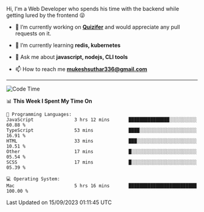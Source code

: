 Hi, I'm a Web Developer who spends his time with the backend while getting lured by the frontend 😜

- 🔭 I’m currently working on **[Quizifer](https://github.com/SutharMukesh/Quizifer/)** and would appreciate any pull requests on it.

- 🌱 I’m currently learning **redis, kubernetes**

- 💬 Ask me about **javascript, nodejs, CLI tools**

- 📫 How to reach me **mukeshsuthar336@gmail.com**

---
<!--START_SECTION:waka-->
![Code Time](http://img.shields.io/badge/Code%20Time-2%2C509%20hrs%2024%20mins-blue)

📊 **This Week I Spent My Time On** 

```text
💬 Programming Languages: 
JavaScript               3 hrs 12 mins       ███████████████░░░░░░░░░░   60.88 % 
TypeScript               53 mins             ████░░░░░░░░░░░░░░░░░░░░░   16.91 % 
HTML                     33 mins             ███░░░░░░░░░░░░░░░░░░░░░░   10.51 % 
Other                    17 mins             █░░░░░░░░░░░░░░░░░░░░░░░░   05.54 % 
SCSS                     17 mins             █░░░░░░░░░░░░░░░░░░░░░░░░   05.39 % 

💻 Operating System: 
Mac                      5 hrs 16 mins       █████████████████████████   100.00 % 
```


 Last Updated on 15/09/2023 01:11:45 UTC
<!--END_SECTION:waka-->
